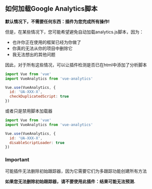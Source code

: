 ## 如何加载Google Analytics脚本

**默认情况下，不需要任何东西：插件为您完成所有操作!**

但是，在某些情况下，您可能希望避免自动加载analytics.js脚本，因为：
 - 也许你正在使用的框架已经为你做了
 - 你真的无法从你的项目中删除它
 - 我无法想出的其他问题

因此，对于所有这些情况，可以让插件检测是否已在html中添加了分析脚本

```js
import Vue from 'vue'
import VueAnalytics from 'vue-analytics'

Vue.use(VueAnalytics, {
  id: 'UA-XXX-X',
  checkDuplicatedScript: true
})
```

或者只是禁用脚本加载器

```js
import Vue from 'vue'
import VueAnalytics from 'vue-analytics'

Vue.use(VueAnalytics, {
  id: 'UA-XXX-X',
  disableScriptLoader: true
})
```

### Important
可能插件无法删除初始跟踪器，因为它需要它们为多跟踪功能创建所有方法

**如果您无法删除初始跟踪器，请不要使用此插件：结果可能无法预测.**
